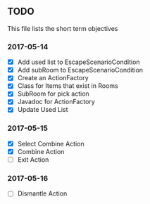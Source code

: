 ## TODO ##
 This file lists the short term objectives

### 2017-05-14 ###
 - [x] Add used list to EscapeScenarioCondition
 - [x] Add subRoom to EscapeScenarioCondition
 - [x] Create an ActionFactory
 - [x] Class for Items that exist in Rooms
 - [x] SubRoom for pick action
 - [x] Javadoc for ActionFactory
 - [x] Update Used List

### 2017-05-15 ###
 - [x] Select Combine Action
 - [x] Combine Action
 - [ ] Exit Action

### 2017-05-16 ###
 - [ ] Dismantle Action